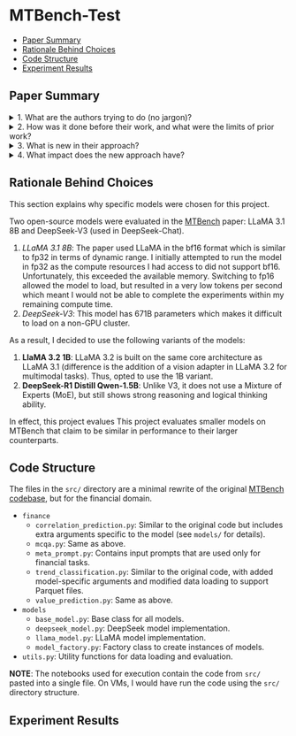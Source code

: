 # MTBench-Test

- [Paper Summary](#paper-summary)
- [Rationale Behind Choices](#rationale-behind-choices)
- [Code Structure](#code-structure)
- [Experiment Results](#experiment-results)


## Paper Summary

<details>
    <summary>1. What are the authors trying to do (no jargon)?</summary>
    A: The authors created a new test suite to benchmark how LLMs understand and reason when given both time‑series data (like stock prices or temperature readings) and the corresponding textual reports (financial news or weather summaries). They want to see if models can answer questions by jointly looking at numbers and words, rather than treating each separately. This is important as real-world events in text can influence these numerical trends and vice versa.
</details>

<details>
    <summary>2. How was it done before their work, and what were the limits of prior work?</summary>
    A: 
    <ul>
        <li>Many benchmarks focused only on numerical forecasting but ignored any accompanying text.</li>
        <li>Other datasets (e.g. FinanceBench, FinDABench) tested models on textual financial questions or news summarization without using the underlying numerical data.</li>
        <li> A few multimodal efforts paired text and numbers (e.g. Time‑MMD, ForecastBench), but they either had very limited time‑series length, few data points, or were designed only for simple forecasting, not deeperreasoning tasks like causal inference or QA.</li>
        <li>Existing benchmarks typically fixed the time‑series window and task complexity.</li>
    </ul>

</details>

<details>
    <summary>3. What is new in their approach?</summary>
    A: MTBench introduces a novel approach by comprising paired time-series and textual data across financial and weather domains:
    <ul>
        <li>Financial: Scraping over 200,000 financial news articles, curating a subset of 20,000 articles paired with corresponding stock price movements.</li>
        <li>Weather: Using data from 50 US airports, with historical temperature records from 2003-2020 from the GHCN-H dataset, aligned with the Storm Events Database.</li>
    </ul>
    Beyond forecasting, it introduces semantic trend analysis, technical indicator prediction (e.g. MACD values), and news‑driven QA. The temporal granularity varies, with short-term (1-day) and long-term (7-day) intervals.

</details>

<details>
    <summary>4. What impact does the new approach have?</summary>
    A: The paper suggests that suggests current AI models perform better when using both text and time-series data together. However, they face challenges such as struggling with long-term temporal dependencies, causal reasoning, and always assuming a mildly positive correlation between text and time-series data.  
</details>





## Rationale Behind Choices
This section explains why specific models were chosen for this project.

Two open-source models were evaluated in the [MTBench](https://arxiv.org/pdf/2503.16858) paper: LLaMA 3.1 8B and DeepSeek-V3 (used in DeepSeek-Chat).
1. _LLaMA 3.1 8B_: The paper used LLaMA in the bf16 format which is similar to fp32 in terms of dynamic range. I initially attempted to run the model in fp32 as the compute resources I had access to did not support bf16. Unfortunately, this exceeded the available memory. Switching to fp16 allowed the model to load, but resulted in a very low tokens per second which meant I would not be able to complete the experiments within my remaining compute time.
2. _DeepSeek-V3_: This model has 671B parameters which makes it difficult to load on a non-GPU cluster.


As a result, I decided to use the following variants of the models:
1. **LlaMA 3.2 1B**: LLaMA 3.2 is built on the same core architecture as LLaMA 3.1 (difference is the addition of a vision adapter in LLaMA 3.2 for multimodal tasks). Thus, opted to use the 1B variant.
2. **DeepSeek-R1 Distill Qwen-1.5B**: Unlike V3, it does not use a Mixture of Experts (MoE), but still shows strong reasoning and logical thinking ability.

In effect, this project evalues This project evaluates smaller models on MTBench that claim to be similar in performance to their larger counterparts.

## Code Structure
The files in the `src/` directory are a minimal rewrite of the original [MTBench codebase](https://github.com/Graph-and-Geometric-Learning/MTBench/tree/mainline), but for the financial domain.

- `finance`
    - `correlation_prediction.py`: Similar to the original code but includes extra arguments specific to the model (see `models/` for details).
    - `mcqa.py`: Same as above.
    - `meta_prompt.py`: Contains input prompts that are used only for financial tasks.
    - `trend_classification.py`: Similar to the original code, with added model-specific arguments and modified data loading to support Parquet files.
    - `value_prediction.py`: Same as above.
- `models`
    - `base_model.py`: Base class for all models.
    - `deepseek_model.py`: DeepSeek model implementation.
    - `llama_model.py`: LLaMA model implementation.
    - `model_factory.py`: Factory class to create instances of models.
- `utils.py`: Utility functions for data loading and evaluation.

**NOTE**: The notebooks used for execution contain the code from `src/` pasted into a single file. On VMs, I would have run the code using the `src/` directory structure.



## Experiment Results